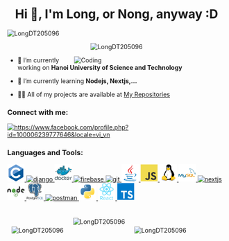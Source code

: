 <h1 align="center">Hi 👋, I'm Long, or Nong, anyway :D</h1>

<p align="left"> <img src="https://komarev.com/ghpvc/?username=LongDT205096&label=Profile%20views&color=0e75b6&style=flat"
        alt="LongDT205096" /> </p>

<p align="center"> <a><img src="https://github-profile-trophy.vercel.app/?username=LongDT205096" alt="LongDT205096" /></a> </p>
<img align="right" src="https://media0.giphy.com/media/v1.Y2lkPTc5MGI3NjExMXJhbjAweW42Mm4yeHhmbmhxYm85MzU5emh6dDZmNG0yYTh3N3htYiZlcD12MV9pbnRlcm5hbF9naWZfYnlfaWQmY3Q9Zw/qgQUggAC3Pfv687qPC/giphy.gif" alt="Coding" width="350">

- 🔭 I’m currently working on **Hanoi University of Science and Technology**

- 🌱 I’m currently learning **Nodejs, Nextjs,...**

- 👨‍💻 All of my projects are available at [My Repositories](https://github.com/LongDT205096?tab=repositories)

<h3 align="left">Connect with me:</h3>
<p align="left">
<a href="https://fb.com/https://www.facebook.com/profile.php?id=100006239777646&locale=vi_vn" target="blank"><img align="center" src="https://raw.githubusercontent.com/rahuldkjain/github-profile-readme-generator/master/src/images/icons/Social/facebook.svg" alt="https://www.facebook.com/profile.php?id=100006239777646&locale=vi_vn" height="30" width="40" /></a>
</p>

<h3 align="left">Languages and Tools:</h3>
<p align="left"> <a href="https://www.cprogramming.com/" target="_blank" rel="noreferrer"> <img src="https://raw.githubusercontent.com/devicons/devicon/master/icons/c/c-original.svg" alt="c" width="40" height="40"/> </a> <a href="https://www.djangoproject.com/" target="_blank" rel="noreferrer"> <img src="https://cdn.worldvectorlogo.com/logos/django.svg" alt="django" width="40" height="40"/> </a> <a href="https://www.docker.com/" target="_blank" rel="noreferrer"> <img src="https://raw.githubusercontent.com/devicons/devicon/master/icons/docker/docker-original-wordmark.svg" alt="docker" width="40" height="40"/> </a> <a href="https://firebase.google.com/" target="_blank" rel="noreferrer"> <img src="https://www.vectorlogo.zone/logos/firebase/firebase-icon.svg" alt="firebase" width="40" height="40"/> </a> <a href="https://git-scm.com/" target="_blank" rel="noreferrer"> <img src="https://www.vectorlogo.zone/logos/git-scm/git-scm-icon.svg" alt="git" width="40" height="40"/> </a> <a href="https://www.java.com" target="_blank" rel="noreferrer"> <img src="https://raw.githubusercontent.com/devicons/devicon/master/icons/java/java-original.svg" alt="java" width="40" height="40"/> </a> <a href="https://developer.mozilla.org/en-US/docs/Web/JavaScript" target="_blank" rel="noreferrer"> <img src="https://raw.githubusercontent.com/devicons/devicon/master/icons/javascript/javascript-original.svg" alt="javascript" width="40" height="40"/> </a> <a href="https://www.linux.org/" target="_blank" rel="noreferrer"> <img src="https://raw.githubusercontent.com/devicons/devicon/master/icons/linux/linux-original.svg" alt="linux" width="40" height="40"/> </a> <a href="https://www.mysql.com/" target="_blank" rel="noreferrer"> <img src="https://raw.githubusercontent.com/devicons/devicon/master/icons/mysql/mysql-original-wordmark.svg" alt="mysql" width="40" height="40"/> </a> <a href="https://nextjs.org/" target="_blank" rel="noreferrer"> <img src="https://cdn.worldvectorlogo.com/logos/nextjs-2.svg" alt="nextjs" width="40" height="40"/> </a> <a href="https://nodejs.org" target="_blank" rel="noreferrer"> <img src="https://raw.githubusercontent.com/devicons/devicon/master/icons/nodejs/nodejs-original-wordmark.svg" alt="nodejs" width="40" height="40"/> </a> <a href="https://www.postgresql.org" target="_blank" rel="noreferrer"> <img src="https://raw.githubusercontent.com/devicons/devicon/master/icons/postgresql/postgresql-original-wordmark.svg" alt="postgresql" width="40" height="40"/> </a> <a href="https://postman.com" target="_blank" rel="noreferrer"> <img src="https://www.vectorlogo.zone/logos/getpostman/getpostman-icon.svg" alt="postman" width="40" height="40"/> </a> <a href="https://www.python.org" target="_blank" rel="noreferrer"> <img src="https://raw.githubusercontent.com/devicons/devicon/master/icons/python/python-original.svg" alt="python" width="40" height="40"/> </a> <a href="https://reactjs.org/" target="_blank" rel="noreferrer"> <img src="https://raw.githubusercontent.com/devicons/devicon/master/icons/react/react-original-wordmark.svg" alt="react" width="40" height="40"/> </a> <a href="https://www.typescriptlang.org/" target="_blank" rel="noreferrer"> <img src="https://raw.githubusercontent.com/devicons/devicon/master/icons/typescript/typescript-original.svg" alt="typescript" width="40" height="40"/> </a> </p>

<div style="display: grid; grid-template-columns: auto auto auto auto auto auto; gap: 10px;padding: 10px;">
  <div style="text-align: center; padding: 20px 0;">
    <p><img align="left" src="https://github-readme-stats.vercel.app/api?username=LongDT205096&show_icons=true&locale=en" alt="LongDT205096" /></p>
  </div>
  
  <div text-align: center; padding: 20px 0;">
         <p><img align="left" src="https://github-readme-streak-stats.herokuapp.com/?user=LongDT205096&" alt="LongDT205096" /></p>
  </div>
  
  <div style="text-align: center; padding: 20px 0;">
    <p>&nbsp;<img align="left" src="https://github-readme-stats.vercel.app/api/top-langs?username=LongDT205096&show_icons=true&locale=en&layout=donut" alt="LongDT205096" /></p>
  </div>
</div>






